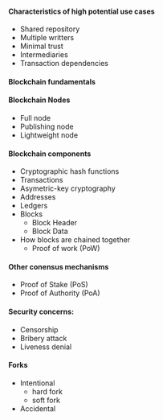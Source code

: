 
#### Characteristics of high potential use cases
- Shared repository
- Multiple writters
- Minimal trust
- Intermediaries
- Transaction dependencies

#### Blockchain fundamentals

#### Blockchain Nodes
- Full node
- Publishing node
- Lightweight node

#### Blockchain components
- Cryptographic hash functions
- Transactions
- Asymetric-key cryptography
- Addresses
- Ledgers
- Blocks
	- Block Header
	- Block Data
- How blocks are chained together
	- Proof of work (PoW)

#### Other conensus mechanisms
- Proof of Stake (PoS)
- Proof of Authority (PoA)

#### Security concerns:
- Censorship
- Bribery attack
- Liveness denial

#### Forks
- Intentional
	- hard fork
	- soft fork
- Accidental



